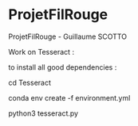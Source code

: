 # ProjetFilRouge
ProjetFilRouge - Guillaume SCOTTO

Work on Tesseract :

to install all good dependencies :

cd Tesseract

conda env create -f environment.yml

python3 tesseract.py
